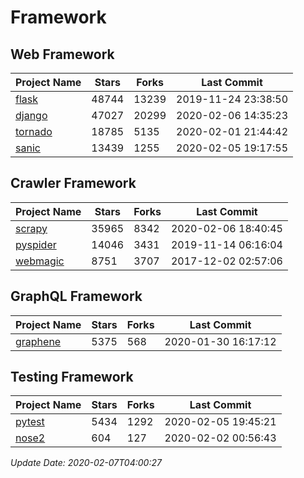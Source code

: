 # Framework

## Web Framework

| Project Name | Stars | Forks | Last Commit |
| ------------ | ----- | ----- | ----------- |
| [flask](https://github.com/pallets/flask) | 48744 | 13239 | 2019-11-24 23:38:50 |
| [django](https://github.com/django/django) | 47027 | 20299 | 2020-02-06 14:35:23 |
| [tornado](https://github.com/tornadoweb/tornado) | 18785 | 5135 | 2020-02-01 21:44:42 |
| [sanic](https://github.com/huge-success/sanic) | 13439 | 1255 | 2020-02-05 19:17:55 |

## Crawler Framework

| Project Name | Stars | Forks | Last Commit |
| ------------ | ----- | ----- | ----------- |
| [scrapy](https://github.com/scrapy/scrapy) | 35965 | 8342 | 2020-02-06 18:40:45 |
| [pyspider](https://github.com/binux/pyspider) | 14046 | 3431 | 2019-11-14 06:16:04 |
| [webmagic](https://github.com/code4craft/webmagic) | 8751 | 3707 | 2017-12-02 02:57:06 |

## GraphQL Framework

| Project Name | Stars | Forks | Last Commit |
| ------------ | ----- | ----- | ----------- |
| [graphene](https://github.com/graphql-python/graphene) | 5375 | 568 | 2020-01-30 16:17:12 |

## Testing Framework

| Project Name | Stars | Forks | Last Commit |
| ------------ | ----- | ----- | ----------- |
| [pytest](https://github.com/pytest-dev/pytest) | 5434 | 1292 | 2020-02-05 19:45:21 |
| [nose2](https://github.com/nose-devs/nose2) | 604 | 127 | 2020-02-02 00:56:43 |

*Update Date: 2020-02-07T04:00:27*